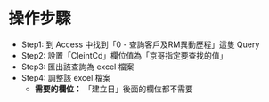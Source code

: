 # 操作步驟
- Step1: 到 Access 中找到「0 - 查詢客戶及RM異動歷程」這隻 Query
- Step2: 設置「CleintCd」欄位值為「京哥指定要查找的值」
- Step3: 匯出該查詢為 excel 檔案
- Step4: 調整該 excel 檔案
    - **需要的欄位：** 「建立日」後面的欄位都不需要